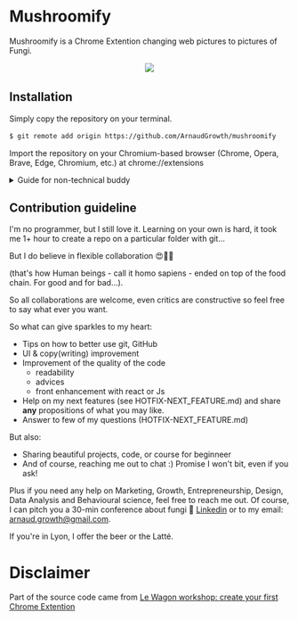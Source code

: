 # Mushroomify

Mushroomify is a Chrome Extention changing web pictures to pictures of Fungi. 

<p align="center">
  <img src="images/readMe/MushroomifySnapshot.gif" width="550" />
</p>

## Installation

Simply copy the repository on your terminal.

```bash
$ git remote add origin https://github.com/ArnaudGrowth/mushroomify
```

Import the repository on your Chromium-based browser (Chrome, Opera, Brave, Edge, Chromium, etc.) at chrome://extensions


<details>
<summary>Guide for non-technical buddy</summary>

1. Go to https://github.com/ArnaudGrowth/mushroomify and download the folder 

<p align="center">
  <img src="images/readMe/dummyGuide1.png" width="550" />
</p>

2.a Go to your downloads, move file to a place you won't delete it (/!\ important).
2.b Right-click on the file to unzip it. (7-Zip recommended, but built-in compresser work perfectly fine)

<p align="center">
  <img src="images/readMe/dummyGuide2.png" width="550" />
</p>


3. Go to chrome://extensions/ and select Developer mode

<p align="center">
  <img src="images/readMe/dummyGuide3.png" width="550" />
</p>

4. Load the unpacked extension.

<p align="center">
  <img src="images/readMe/dummyGuide4.png" width="550" />
</p>

You now have Mushroomify 😍

5. Last step: Pin the extension. 

<p align="center">
  <img src="images/readMe/dummyGuide5.png" width="550" />
</p>


Now just go to any site you want, click on the extension and you'll see some wonder...


</details>

## Contribution guideline

I'm no programmer, but I still love it. Learning on your own is hard, it took me 1+ hour to create a repo on a particular folder with git...

But I do believe in flexible collaboration 😍👨‍💻

(that's how Human beings - call it homo sapiens - ended on top of the food chain. For good and for bad...). 

So all collaborations are welcome, even critics are constructive so feel free to say what ever you want. 

So what can give sparkles to my heart: 
- Tips on how to better use git, GitHub
- UI & copy(writing) improvement
- Improvement of the quality of the code
  - readability
  - advices
  - front enhancement with react or Js
- Help on my next features (see HOTFIX-NEXT_FEATURE.md) and share **any** propositions of what you may like.
- Answer to few of my questions (HOTFIX-NEXT_FEATURE.md)

But also: 
- Sharing beautiful projects, code, or course for beginneer 
- And of course, reaching me out to chat :) Promise I won't bit, even if you ask!

Plus if you need any help on Marketing, Growth, Entrepreneurship, Design, Data Analysis and Behavioural science, feel free to reach me out.
Of course, I can pitch you a 30-min conference about fungi 🍄
[Linkedin](https://www.linkedin.com/in/consulting-and-growth-hacking/) or to my email: arnaud.growth@gmail.com.

If you're in Lyon, I offer the beer or the Latté. 

# Disclaimer
Part of the source code came from [Le Wagon workshop: create your first Chrome Extention](https://github.com/trouni/workshop-chrome-extension)
